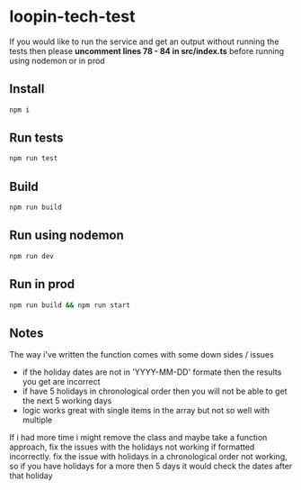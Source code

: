 # loopin-tech-test

If you would like to run the service and get an output without running the tests then please **uncomment lines 78 - 84 in src/index.ts** before running using nodemon or in prod

## Install

``` bash
npm i 
```

## Run tests

``` bash
npm run test
```

## Build

``` bash
npm run build
```

## Run using nodemon

``` bash
npm run dev
```

## Run in prod

``` bash
npm run build && npm run start
```

## Notes

The way i've written the function comes with some down sides / issues

- if the holiday dates are not in 'YYYY-MM-DD' formate then the results you get are incorrect
- if have 5 holidays in chronological order then you will not be able to get the next 5 working days
- logic works great with single items in the array but not so well with multiple

If i had more time i might remove the class and maybe take a function approach, fix the issues with the holidays not working if formatted incorrectly.
fix the issue with holidays in a chronological order not working, so if you have holidays for a more then 5 days it would check the dates after that holiday
